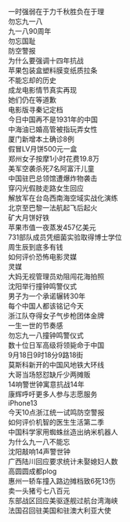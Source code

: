 一时强弱在于力千秋胜负在于理  
勿忘九一八  
九一八90周年  
勿忘国耻  
防空警报  
为什么要强调十四年抗战  
苹果包装盒塑料膜变纸质拉条  
不能忘却的历史  
成龙电影情节真实再现  
她们仍在等道歉  
电影版寻秦记定档  
今日中国再不是1931年的中国  
中海油已婚高管被指玩弄女性  
厦门新增本土确诊8例  
假冒LV月饼500元一盒  
郑州女子按摩1小时花费19.8万  
美军空袭杀死7名阿富汗儿童  
中国驻巴总领馆遭爆炸物袭击  
穿闪光假肢走路女生回应  
解放军在台岛西南海空域实战化演练  
北京至巴黎一法航起飞后起火  
矿大月饼好铁  
苹果市值一夜蒸发457亿美元  
731部队成员凭细菌实验取得博士学位  
周生辰到底多有钱  
如何评价恐怖电影灵媒  
灵媒  
大妈无视管理员劝阻闯花海拍照  
沈阳举行撞钟鸣警仪式  
男子为一个承诺辗转30年  
每个中国人都该铭记今天  
浙江队夺得女子气步枪团体金牌  
一生一世的节奏感  
勿忘九一八撞钟鸣警仪式  
数十位日军高级将领毙命于中国  
9月18日9时18分9路18街  
莫斯科新开的中国风地铁大环线  
大哥当场怒怼缺斤少两摊贩  
14响警世钟寓意抗战14年  
康辉呼吁更多人参与志愿服务  
iPhone13  
今天10点浙江统一试鸣防空警报  
如何评价机智的医生生活第二季  
中国科学家用蜘蛛丝造出纳米机器人  
为什么九一八不能忘  
沈阳敲响14声警世钟  
广西陆川回应要求统计未娶媳妇人数  
高圆圆成都plog  
惠州一轿车撞入路边摊档致6死13伤  
卖一头猪亏七八百元  
东部战区回应美驱逐舰过航台湾海峡  
法国召回驻美国和驻澳大利亚大使  

